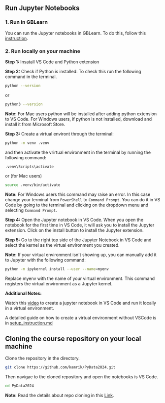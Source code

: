## Run Jupyter Notebooks

### 1. Run in GBLearn
You can run the Jupyter notebooks in GBLearn. To do this, follow this [instruction](./gblearn%20python%20jupyter%20notebook%20setup.pdf).


### 2. Run locally on your machine

**Step 1:** Insatall VS Code and Python extension

**Step 2:** Check if Python is installed. To check this run the following command in the terminal.
```bash
python --version
```
or
```bash
python3 --version
```

**Note:** For Mac users python will be installed after adding python extension to VS Code. For Windows users, if python is not installed, download and install it from Microsoft Store.


**Step 3:** Create a virtual environt through the terminal:

```bash
python -m venv .venv
```

and then activate the vrirtual environment in the terminal by running the following command:

```bash
.venv\Scripts\activate
```

or (for Mac users)

```bash
source .venv/bin/activate
```


**Note:** For Windows users this command may raise an error. In this case change your terminal from `PowerShell` to `Command Prompt`. You can do it in VS Code by going to the terminal and clicking on the dropdown menu and selecting `Command Prompt`.

**Step 4:** Open the Jupyter notebook in VS Code. When you open the notebook for the first time in VS Code, it will ask you to install the Jupyter extension. Click on the install button to install the Jupyter extension.

**Step 5:** Go to the right top side of the Jupyter Notebook in 
VS Code and select the kernel as the virtual environment you created.

**Note:** If your virtual environment isn't showing up, you can manually add it to Jupyter with the following command:

```bash
python -m ipykernel install --user --name=myenv
```
Replace myenv with the name of your virtual environment. This command registers the virtual environment as a Jupyter kernel.


**Additional Notes:** 

Watch this [video](https://drive.google.com/file/d/1la5G4q_cjCHWU4myUb5CH_rpaXdbKCG7/view?usp=sharing) to create a jupyter notebook in VS Code and run it locally in a virtual environment.

A detailed guide on how to create a virtual environment without VSCode is in [setup_instruction.md](setup_instruction.md)


## Cloning the course repository on your local machine

Clone the repository in the directory. 
```bash
git clone https://github.com/kamrik/PyData2024.git
```

Then navigae to the cloned repository and open the notebooks is VS Code. 
```bash
cd PyData2024
```

**Note:** Read the details about repo cloning in this [Link](../0-GitHub_Lessons/lesson_1.md).


